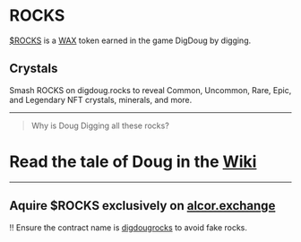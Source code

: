 # ROCKS
[$ROCKS](https://wax.alcor.exchange/trade/rocks-digdougrocks_wax-eosio.token) is a [WAX](https://wax.io/) token earned in the game DigDoug by digging. 

## Crystals
Smash ROCKS on digdoug.rocks to reveal Common, Uncommon, Rare, Epic, and Legendary NFT crystals, minerals, and more.

___

> Why is Doug Digging all these rocks? 

# Read the tale of Doug in the [Wiki](https://github.com/dougbutner/ROCKS/wiki)


___


## Aquire $ROCKS exclusively on [alcor.exchange](https://wax.alcor.exchange/trade/rocks-digdougrocks_wax-eosio.token)


‼️ Ensure the contract name is [digdougrocks](https://wax.bloks.io/account/digdougrocks) to avoid fake rocks.




